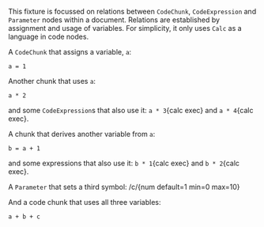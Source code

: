 This fixture is focussed on relations between `CodeChunk`, `CodeExpression` and `Parameter` nodes within a document. Relations are established by assignment and usage of variables. For simplicity, it only uses `Calc` as a language in code nodes.

A `CodeChunk` that assigns a variable, `a`:

```calc exec
a = 1
```

Another chunk that uses `a`:

```calc exec
a * 2
```

and some `CodeExpression`s that also use it: `a * 3`{calc exec} and `a * 4`{calc exec}.

A chunk that derives another variable from `a`:

```calc exec
b = a + 1
```

and some expressions that also use it: `b * 1`{calc exec} and `b * 2`{calc exec}.

A `Parameter` that sets a third symbol: /c/{num default=1 min=0 max=10}

And a code chunk that uses all three variables:

```calc exec
a + b + c
```
